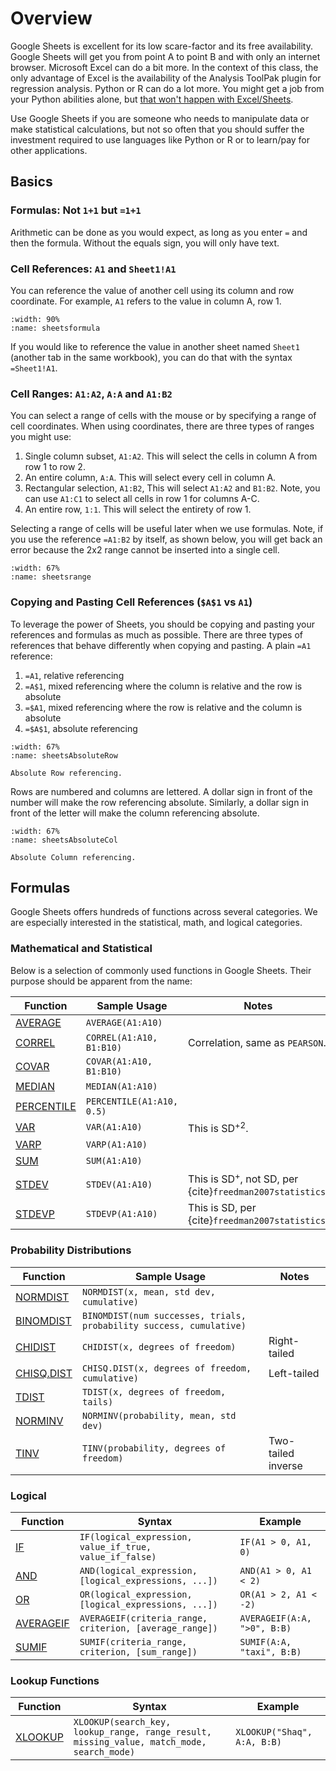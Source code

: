 # Overview

Google Sheets is excellent for its low scare-factor and its free availability. Google Sheets will get you from point A to point B and with only an internet browser. Microsoft Excel can do a bit more. In the context of this class, the only advantage of Excel is the availability of the Analysis ToolPak plugin for regression analysis. Python or R can do a lot more. You might get a job from your Python abilities alone, but [that won't happen with Excel/Sheets](https://youtu.be/bwlAik0HyyE?si=MjQg_DLoayw4gXCA&t=32).

Use Google Sheets if you are someone who needs to manipulate data or make statistical calculations, but not so often that you should suffer the investment required to use languages like Python or R or to learn/pay for other applications. 


## Basics

### Formulas: Not `1+1` but `=1+1`

Arithmetic can be done as you would expect, as long as you enter `=` and then the formula. Without the equals sign, you will only have text. 

### Cell References: `A1` and `Sheet1!A1`

You can reference the value of another cell using its column and row coordinate. For example, `A1` refers to the value in column A, row 1. 

```{figure} images/tikz/sheetsFormula.svg
:width: 90%
:name: sheetsformula

```

If you would like to reference the value in another sheet named `Sheet1` (another tab in the same workbook), you can do that with the syntax `=Sheet1!A1`. 

### Cell Ranges: `A1:A2`, `A:A` and `A1:B2`

You can select a range of cells with the mouse or by specifying a range of cell coordinates. When using coordinates, there are three types of ranges you might use:

1. Single column subset, `A1:A2`. This will select the cells in column A from row 1 to row 2.
2. An entire column, `A:A`. This will select every cell in column A.
3. Rectangular selection, `A1:B2`, This will select `A1:A2` and `B1:B2`. Note, you can use `A1:C1` to select all cells in row 1 for columns A-C.
4. An entire row, `1:1`. This will select the entirety of row 1.

Selecting a range of cells will be useful later when we use formulas. Note, if you use the reference `=A1:B2` by itself, as shown below, you will get back an error because the 2x2 range cannot be inserted into a single cell.


```{figure} images/tikz/sheetsRange.svg
:width: 67%
:name: sheetsrange

```

### Copying and Pasting Cell References (`$A$1` vs `A1`)

To leverage the power of Sheets, you should be copying and pasting your references and formulas as much as possible. There are three types of references that behave differently when copying and pasting. A plain `=A1` reference:

1. `=A1`, relative referencing
2. `=A$1`, mixed referencing where the column is relative and the row is absolute
3. `=$A1`, mixed referencing where the row is relative and the column is absolute
4. `=$A$1`, absolute referencing

```{figure} images/tikz/sheetsAbsoluteRow.svg
:width: 67%
:name: sheetsAbsoluteRow

Absolute Row referencing.
```

Rows are numbered and columns are lettered. A dollar sign in front of the number will make the row referencing absolute. Similarly, a dollar sign in front of the letter will make the column referencing absolute. 

```{figure} images/tikz/sheetsAbsoluteColumn.svg
:width: 67%
:name: sheetsAbsoluteCol

Absolute Column referencing.
```

## Formulas

Google Sheets offers hundreds of functions across several categories. We are especially interested in the statistical, math, and logical categories.

### Mathematical and Statistical

Below is a selection of commonly used functions in Google Sheets. Their purpose should be apparent from the name:

| Function | Sample Usage | Notes |
|----------|--------------|-------|
| [AVERAGE](https://support.google.com/docs/answer/3093615?hl=en) | `AVERAGE(A1:A10)` |  |
| [CORREL](https://support.google.com/docs/answer/3093990?hl=en) | `CORREL(A1:A10, B1:B10)` | Correlation, same as `PEARSON`. |
| [COVAR](https://support.google.com/docs/answer/3093993?hl=en) | `COVAR(A1:A10, B1:B10)` |  |
| [MEDIAN](https://support.google.com/docs/answer/3094025) | `MEDIAN(A1:A10)` |  |
| [PERCENTILE](https://support.google.com/docs/answer/3267350) | `PERCENTILE(A1:A10, 0.5)` |  |
| [VAR](https://support.google.com/docs/answer/3094063) | `VAR(A1:A10)` | This is SD${^{+}}^2$. |
| [VARP](https://support.google.com/docs/answer/3094113?hl=en) | `VARP(A1:A10)` |  |
| [SUM](https://support.google.com/docs/answer/3093669) | `SUM(A1:A10)` |  |
| [STDEV](https://support.google.com/docs/answer/3094054?hl=en) | `STDEV(A1:A10)` | This is SD$^{+}$, not SD, per {cite}`freedman2007statistics`. |
| [STDEVP](https://support.google.com/docs/answer/3094105) | `STDEVP(A1:A10)` | This is SD, per {cite}`freedman2007statistics`. |


### Probability Distributions

| Function | Sample Usage | Notes |
|----------|--------------|-------|
| [NORMDIST](https://support.google.com/docs/answer/3094021) | `NORMDIST(x, mean, std dev, cumulative)` |  |
| [BINOMDIST](https://support.google.com/docs/answer/3093987) | `BINOMDIST(num successes, trials, probability success, cumulative)` |  |
| [CHIDIST](https://support.google.com/docs/answer/7003346) | `CHIDIST(x, degrees of freedom)` | Right-tailed |
| [CHISQ.DIST](https://support.google.com/docs/answer/7003347) | `CHISQ.DIST(x, degrees of freedom, cumulative)` | Left-tailed |
| [TDIST](https://support.google.com/docs/answer/3295914) | `TDIST(x, degrees of freedom, tails)` |  |
| [NORMINV](https://support.google.com/docs/answer/3094022) | `NORMINV(probability, mean, std dev)` |  |
| [TINV](https://support.google.com/docs/answer/6055811) | `TINV(probability, degrees of freedom)` | Two-tailed inverse |

### Logical

| Function | Syntax | Example |
|----------|--------|---------|
| [IF](https://support.google.com/docs/answer/3093364) | `IF(logical_expression, value_if_true, value_if_false)` | `IF(A1 > 0, A1, 0)` |
| [AND](https://support.google.com/docs/answer/3093301) | `AND(logical_expression, [logical_expressions, ...])` | `AND(A1 > 0, A1 < 2)` |
| [OR](https://support.google.com/docs/answer/3093306) | `OR(logical_expression, [logical_expressions, ...])` | `OR(A1 > 2, A1 < -2)` |
| [AVERAGEIF](https://support.google.com/docs/answer/3256529) | `AVERAGEIF(criteria_range, criterion, [average_range])` | `AVERAGEIF(A:A, ">0", B:B)` |
| [SUMIF](https://support.google.com/docs/answer/3093583) | `SUMIF(criteria_range, criterion, [sum_range])` | `SUMIF(A:A, "taxi", B:B)` |

### Lookup Functions

| Function | Syntax | Example |
|----------|--------|---------|
| [XLOOKUP](https://support.google.com/docs/answer/12405947) | `XLOOKUP(search_key, lookup_range, range_result, missing_value, match_mode, search_mode)` | `XLOOKUP("Shaq", A:A, B:B)` |

